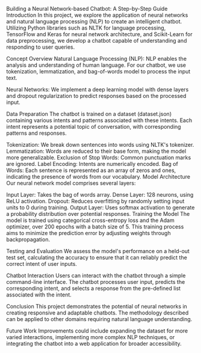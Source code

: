 Building a Neural Network-based Chatbot: A Step-by-Step Guide
Introduction
In this project, we explore the application of neural networks and natural language processing (NLP) to create an intelligent chatbot. Utilizing Python libraries such as NLTK for language processing, TensorFlow and Keras for neural network architecture, and Scikit-Learn for data preprocessing, we develop a chatbot capable of understanding and responding to user queries.

Concept Overview
Natural Language Processing (NLP): NLP enables the analysis and understanding of human language. For our chatbot, we use tokenization, lemmatization, and bag-of-words model to process the input text.

Neural Networks: We implement a deep learning model with dense layers and dropout regularization to predict responses based on the processed input.

Data Preparation
The chatbot is trained on a dataset (dataset.json) containing various intents and patterns associated with these intents. Each intent represents a potential topic of conversation, with corresponding patterns and responses.

Tokenization: We break down sentences into words using NLTK's tokenizer.
Lemmatization: Words are reduced to their base form, making the model more generalizable.
Exclusion of Stop Words: Common punctuation marks are ignored.
Label Encoding: Intents are numerically encoded.
Bag of Words: Each sentence is represented as an array of zeros and ones, indicating the presence of words from our vocabulary.
Model Architecture
Our neural network model comprises several layers:

Input Layer: Takes the bag of words array.
Dense Layer: 128 neurons, using ReLU activation.
Dropout: Reduces overfitting by randomly setting input units to 0 during training.
Output Layer: Uses softmax activation to generate a probability distribution over potential responses.
Training the Model
The model is trained using categorical cross-entropy loss and the Adam optimizer, over 200 epochs with a batch size of 5. This training process aims to minimize the prediction error by adjusting weights through backpropagation.

Testing and Evaluation
We assess the model's performance on a held-out test set, calculating the accuracy to ensure that it can reliably predict the correct intent of user inputs.

Chatbot Interaction
Users can interact with the chatbot through a simple command-line interface. The chatbot processes user input, predicts the corresponding intent, and selects a response from the pre-defined list associated with the intent.

Conclusion
This project demonstrates the potential of neural networks in creating responsive and adaptable chatbots. The methodology described can be applied to other domains requiring natural language understanding.

Future Work
Improvements could include expanding the dataset for more varied interactions, implementing more complex NLP techniques, or integrating the chatbot into a web application for broader accessibility.
